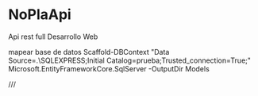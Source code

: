 # NoPlaApi
Api rest full Desarrollo Web

mapear base de datos
Scaffold-DBContext "Data Source=.\SQLEXPRESS;Initial Catalog=prueba;Trusted_connection=True;" Microsoft.EntityFrameworkCore.SqlServer -OutputDir Models

///


